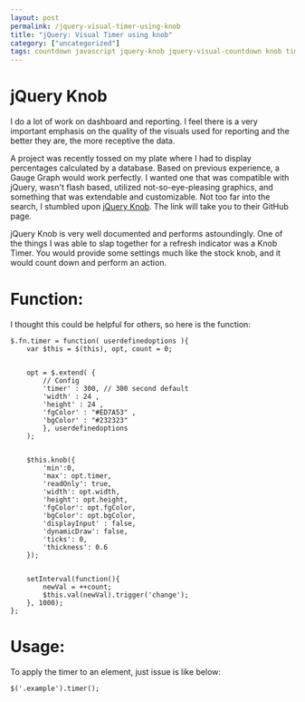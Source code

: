 ```yaml
---
layout: post
permalink: /jquery-visual-timer-using-knob
title: "jQuery: Visual Timer using knob"
category: ["uncategorized"]
tags: countdown javascript jquery-knob jquery-visual-countdown knob timer visual-countdown
---
```

# jQuery Knob

I do a lot of work on dashboard and reporting. I feel there is a very important emphasis on the quality of the visuals used for reporting and the better they are, the more receptive the data.

A project was recently tossed on my plate where I had to display percentages calculated by a database. Based on previous experience, a Gauge Graph would work perfectly. I wanted one that was compatible with jQuery, wasn't flash based, utilized not-so-eye-pleasing graphics, and something that was extendable and customizable. Not too far into the search, I stumbled upon [jQuery Knob](https://github.com/aterrien/jQuery-Knob). The link will take you to their GitHub page.

jQuery Knob is very well documented and performs astoundingly. One of the things I was able to slap together for a refresh indicator was a Knob Timer. You would provide some settings much like the stock knob, and it would count down and perform an action.

# Function:

I thought this could be helpful for others, so here is the function:

    $.fn.timer = function( userdefinedoptions ){ 
        var $this = $(this), opt, count = 0; 
    
    
        opt = $.extend( { 
            // Config 
            'timer' : 300, // 300 second default
            'width' : 24 ,
            'height' : 24 ,
            'fgColor' : "#ED7A53" ,
            'bgColor' : "#232323" 
            }, userdefinedoptions 
        ); 
    
    
        $this.knob({ 
            'min':0, 
            'max': opt.timer, 
            'readOnly': true, 
            'width': opt.width, 
            'height': opt.height, 
            'fgColor': opt.fgColor, 
            'bgColor': opt.bgColor,                 
            'displayInput' : false, 
            'dynamicDraw': false, 
            'ticks': 0, 
            'thickness': 0.6 
        }); 
    
    
        setInterval(function(){ 
            newVal = ++count; 
            $this.val(newVal).trigger('change'); 
        }, 1000); 
    };

# Usage:

To apply the timer to an element, just issue is like below:

    $('.example').timer();

